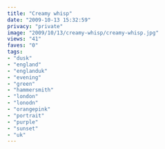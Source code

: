```yaml
---
title: "Creamy whisp"
date: "2009-10-13 15:32:59"
privacy: "private"
image: "2009/10/13/creamy-whisp/creamy-whisp.jpg"
views: "41"
faves: "0"
tags:
- "dusk"
- "england"
- "englanduk"
- "evening"
- "green"
- "hammersmith"
- "london"
- "lonodn"
- "orangepink"
- "portrait"
- "purple"
- "sunset"
- "uk"
---
```

<a href="/photos/2009/10/13/creamy-whisp" rel="nofollow"></a>
